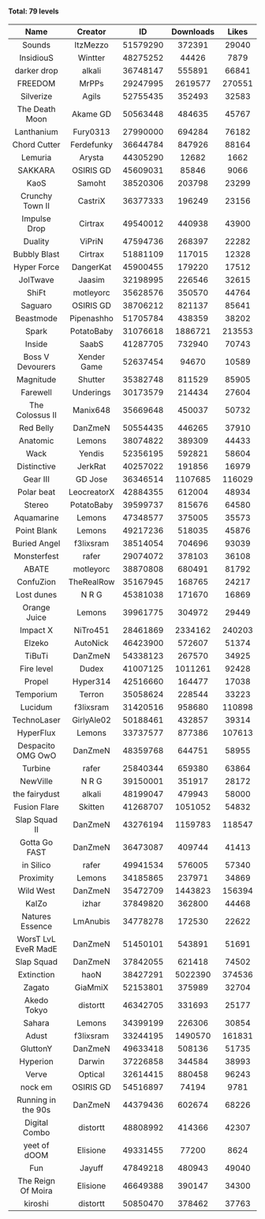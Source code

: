 #### Total: 79 levels

| Name | Creator | ID | Downloads | Likes |
|:---:|:---:|:---:|:---:|:---:|
| Sounds | ItzMezzo | 51579290 | 372391 | 29040
| InsidiouS | Wintter | 48275252 | 44426 | 7879
| darker drop | alkali | 36748147 | 555891 | 66841
| FREEDOM | MrPPs | 29247995 | 2619577 | 270551
| Silverize | Agils | 52755435 | 352493 | 32583
| The Death Moon | Akame GD | 50563448 | 484635 | 45767
| Lanthanium | Fury0313 | 27990000 | 694284 | 76182
| Chord Cutter | Ferdefunky | 36644784 | 847926 | 88164
| Lemuria | Arysta | 44305290 | 12682 | 1662
| SAKKARA | OSIRIS GD | 45609031 | 85846 | 9066
| KaoS | Samoht | 38520306 | 203798 | 23299
| Crunchy Town II | CastriX | 36377333 | 196249 | 23156
| Impulse Drop  | Cirtrax | 49540012 | 440938 | 43900
| Duality | ViPriN | 47594736 | 268397 | 22282
| Bubbly Blast | Cirtrax | 51881109 | 117015 | 12328
| Hyper Force | DangerKat | 45900455 | 179220 | 17512
| JolTwave | Jaasim | 32198995 | 226546 | 32615
| ShiFt | motleyorc | 35628576 | 350570 | 44764
| Saguaro | OSIRIS GD | 38706212 | 821137 | 85641
| Beastmode | Pipenashho | 51705784 | 438359 | 38202
| Spark | PotatoBaby | 31076618 | 1886721 | 213553
| Inside | SaabS | 41287705 | 732940 | 70743
| Boss V Devourers | Xender Game | 52637454 | 94670 | 10589
| Magnitude | Shutter | 35382748 | 811529 | 85905
| Farewell | Underings | 30173579 | 214434 | 27604
| The Colossus II | Manix648 | 35669648 | 450037 | 50732
| Red Belly | DanZmeN | 50554435 | 446265 | 37910
| Anatomic | Lemons | 38074822 | 389309 | 44433
| Wack | Yendis | 52356195 | 592821 | 58604
| Distinctive | JerkRat | 40257022 | 191856 | 16979
| Gear III | GD Jose | 36346514 | 1107685 | 116029
| Polar beat | LeocreatorX | 42884355 | 612004 | 48934
| Stereo | PotatoBaby | 39599737 | 815676 | 64580
| Aquamarine | Lemons | 47348577 | 375005 | 35573
| Point Blank | Lemons | 49217236 | 518035 | 45876
| Buried Angel | f3lixsram | 38514054 | 704696 | 93039
| Monsterfest | rafer | 29074072 | 378103 | 36108
| ABATE | motleyorc | 38870808 | 680491 | 81792
| ConfuZion | TheRealRow | 35167945 | 168765 | 24217
| Lost dunes | N R G | 45381038 | 171670 | 16869
| Orange Juice | Lemons | 39961775 | 304972 | 29449
| Impact X | NiTro451 | 28461869 | 2334162 | 240203
| Elzeko | AutoNick | 46423900 | 572607 | 51374
| TiBuTi | DanZmeN | 54338123 | 267570 | 34925
| Fire level | Dudex | 41007125 | 1011261 | 92428
| Propel | Hyper314 | 42516660 | 164477 | 17038
| Temporium | Terron | 35058624 | 228544 | 33223
| Lucidum | f3lixsram | 31420516 | 958680 | 110898
| TechnoLaser | GirlyAle02 | 50188461 | 432857 | 39314
| HyperFlux | Lemons | 33737577 | 877386 | 107613
| Despacito OMG OwO | DanZmeN | 48359768 | 644751 | 58955
| Turbine | rafer | 25840344 | 659380 | 63864
| NewVille | N R G | 39150001 | 351917 | 28172
| the fairydust | alkali | 48199047 | 479943 | 58000
| Fusion Flare | Skitten | 41268707 | 1051052 | 54832
| Slap Squad II | DanZmeN | 43276194 | 1159783 | 118547
| Gotta Go FAST | DanZmeN | 36473087 | 409744 | 41413
| in Silico | rafer | 49941534 | 576005 | 57340
| Proximity | Lemons | 34185865 | 237971 | 34869
| Wild West | DanZmeN | 35472709 | 1443823 | 156394
| KaIZo | izhar | 37849820 | 362800 | 44468
| Natures Essence | LmAnubis | 34778278 | 172530 | 22622
| WorsT LvL EveR MadE | DanZmeN | 51450101 | 543891 | 51691
| Slap Squad | DanZmeN | 37842055 | 621418 | 74502
| Extinction | haoN | 38427291 | 5022390 | 374536
| Zagato | GiaMmiX | 52153801 | 375989 | 32704
| Akedo Tokyo | distortt | 46342705 | 331693 | 25177
| Sahara | Lemons | 34399199 | 226306 | 30854
| Adust | f3lixsram | 33244195 | 1490570 | 161831
| GluttonY | DanZmeN | 49633418 | 508136 | 51735
| Hyperion | Darwin | 37226858 | 344584 | 38993
| Verve | Optical | 32614415 | 880458 | 96243
| nock em | OSIRIS GD | 54516897 | 74194 | 9781
| Running in the 90s | DanZmeN | 44379436 | 602674 | 68226
| Digital Combo | distortt | 48808992 | 414366 | 42307
| yeet of dOOM | Elisione | 49331455 | 77200 | 8624
| Fun | Jayuff | 47849218 | 480943 | 49040
| The Reign Of Moira | Elisione | 46649388 | 390147 | 34300
| kiroshi | distortt | 50850470 | 378462 | 37763
